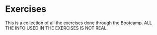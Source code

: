 # Exercises
This is a collection of all the exercises done through the Bootcamp.
ALL THE INFO USED IN THE EXERCISES IS NOT REAL.
